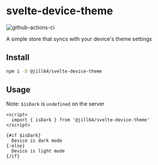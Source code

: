 # svelte-device-theme

![github-actions-ci](https://github.com/jill64/svelte-device-theme/actions/workflows/ci.yml/badge.svg)

A simple store that syncs with your device's theme settings

## Install

```sh
npm i -D @jill64/svelte-device-theme
```

## Usage

Note: `$isDark` is `undefined` on the server

```svelte
<script>
  import { isDark } from '@jill64/svelte-device-theme'
</script>

{#if $isDark}
  Device is dark mode
{:else}
  Device is light mode
{/if}
```
